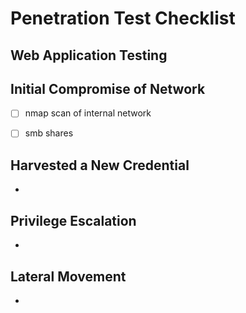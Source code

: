 # Penetration Test Checklist



## Web Application Testing



## Initial Compromise of Network

* [ ] nmap scan of internal network
* [ ] smb shares



## Harvested a New Credential&#x20;

*

## Privilege Escalation

*



## Lateral Movement

*
